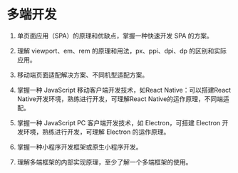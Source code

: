 # 多端开发

1. 单页面应用（SPA）的原理和优缺点，掌握一种快速开发 SPA 的方案。

2. 理解 viewport、em、rem 的原理和用法，px、ppi、dpi、dp 的区别和实际应用。

3. 移动端页面适配解决方案、不同机型适配方案。

4. 掌握一种 JavaScript 移动客户端开发技术，如React Native：可以搭建React Native开发环境，熟练进行开发，可理解React Native的运作原理，不同端适配。

5. 掌握一种 JavaScript PC 客户端开发技术，如 Electron，可搭建 Electron 开发环境，熟练进行开发，可理解 Electron 的运作原理。

6. 掌握一种小程序开发框架或原生小程序开发。

7. 理解多端框架的内部实现原理，至少了解一个多端框架的使用。
